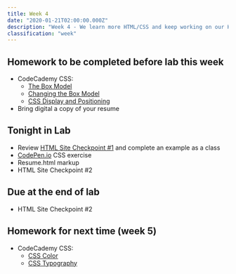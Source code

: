 ```yaml
---
title: Week 4
date: "2020-01-21T02:00:00.000Z"
description: "Week 4 - We learn more HTML/CSS and keep working on our HTML sites"
classification: "week"
---
```


## Homework to be completed before lab this week

- CodeCademy CSS:
  - <a href="https://www.codecademy.com/courses/learn-css/lessons/box-model-intro/exercises/box-model-intro" target="_blank">The Box Model</a>
  - <a href="https://www.codecademy.com/courses/learn-css/lessons/box-model-new/exercises/change-model" target="_blank">Changing the Box Model</a>
  - <a href="https://www.codecademy.com/courses/learn-css/lessons/css-display-positioning/exercises/html-flow" target="_blank">CSS Display and Positioning</a>
- Bring digital a copy of your resume

## Tonight in Lab

- Review <a href="/html-checkpoint-one/">HTML Site Checkpoint #1</a> and complete an example as a class
- <a href="https://codepen.io/" target="_blank">CodePen.io</a> CSS exercise
- Resume.html markup
- HTML Site Checkpoint #2

## Due at the end of lab

- HTML Site Checkpoint #2

## Homework for next time (week 5)

- CodeCademy CSS:
  - <a href="https://www.codecademy.com/courses/learn-css/lessons/color/exercises/what-is-color" target="_blank">CSS Color</a>
  - <a href="https://www.codecademy.com/courses/learn-css/lessons/css-typography/exercises/typography" target="_blank">CSS Typography</a>
